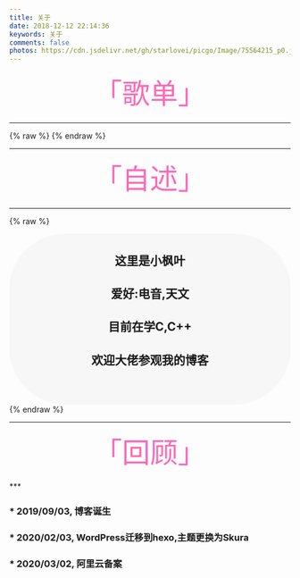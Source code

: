 ```yaml
---
title: 关于
date: 2018-12-12 22:14:36
keywords: 关于
comments: false
photos: https://cdn.jsdelivr.net/gh/starlovei/picgo/Image/75564215_p0.jpg
---
```

<div class="moe-mashiro" style="text-align:center; font-size: 50px; margin-bottom: 20px; color: Hotpink">
  「歌单」
</div>

***
{% raw %}
<meting-js
  server="netease"
  type="playlist"
  id="104369664"
  mutex="true">
</meting-js>
{% endraw %}
***

<div class="moe-mashiro" style="text-align:center; font-size: 50px; margin-bottom: 20px; color: Hotpink">
  「自述」
</div>

***
{% raw %}
<div class="popcontainer" style="min-height: 300px; padding: 2px 6px 4px; background-color: rgba(242, 242, 242, 0.5); border-radius: 100px;">
    <center>
      <h2>这里是小枫叶</h2>
      <h2>爱好:电音,天文</h2>
      <h2>目前在学C,C++</h2>
      <h2>欢迎大佬参观我的博客</h2>
    </center>
</div>
{% endraw %}

***
<div class="moe-mashiro" style="text-align:center; font-size: 50px; margin-bottom: 20px; color: Hotpink">
  「回顾」
</div>
***
<h3><p class='div-border purple'>* 2019/09/03, 博客诞生</p></h3>
<h3><p class='div-border purple'>* 2020/02/03, WordPress迁移到hexo,主题更换为Skura</p></h3>
<h3><p class='div-border purple'>* 2020/03/02, 阿里云备案</p></h3>